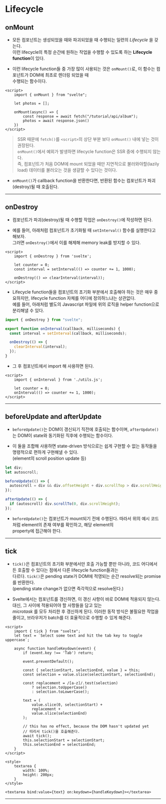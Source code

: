 # Lifecycle

## onMount

- 모든 컴포넌트는 생성되었을 때와 파괴되었을 때 수행되는 일련의 _Lifecycle_ 을 갖는다.  
  이런 lifecycle의 특정 순간에 원하는 작업을 수행할 수 있도록 하는 **Lifecycle function**이 있다.

- 이런 lifecycle function들 중 가장 많이 사용되는 것은 `onMount()`로, 이 함수는 컴포넌트가 DOM에 최초로 렌더링 되었을 때  
  수행되는 함수이다.

```svelte
<script>
	import { onMount } from "svelte";

	let photos = [];

	onMount(async() => {
		const response = await fetch("/tutorial/api/album");
		photos = await response.json()
	})
</script>
```

> SSR 때문에 `fetch()`를 `<script>`의 상단 부분 보다 `onMount()` 내에 넣는 것이 권장된다.  
> `onMount()`에서 예외가 발생하면 lifecycle function은 SSR 중에 수행되지 않는다.  
> 즉, 컴포넌트가 처음 DOM에 mount 되었을 때만 지연적으로 불러와야할(lazily load) 데이터를 불러오는 것을 생걀할 수 있다는 것이다.

- `onMount()`가 callback function을 반환한다면, 반환된 함수는 컴포넌트가 파괴(destroy)될 때 호출된다.

---

## onDestroy

- 컴포넌트가 파괴(destroy)될 때 수행할 작업은 `onDestroy()`에 작성하면 된다.

- 예를 들어, 아래처럼 컴포넌트가 초기화될 때 `setInterval()` 함수를 실행한다고 해보자.  
  그러면 `onDestroy()`에서 이를 해제해 memory leak를 방지할 수 있다.

```svelte
<script>
	import { onDestroy } from 'svelte';

	let counter = 0;
	const interval = setInterval(() => counter += 1, 1000);

	onDestroy(() => clearInterval(interval));
</script>
```

- Lifecycle function들을 컴포넌트의 초기화 부분에서 호출해야 하는 것은 매우 중요하지만, lifecycle function 자체를 어디에 정의하느냐는 상관없다.  
  예를 들어, 아래처럼 별도의 Javascript 파일에 위의 로직을 helper function으로 분리해낼 수 있다.

```js
import { onDestroy } from "svelte";

export function onInterval(callback, milliseconds) {
  const interval = setInterval(callback, milliseconds);

  onDestroy(() => {
    clearInterval(interval);
  });
}
```

- 그 후 컴포넌트에서 import 해 사용하면 된다.

```svelte
<script>
	import { onInterval } from './utils.js';

	let counter = 0;
	onInterval(() => counter += 1, 1000);
</script>
```

---

## beforeUpdate and afterUpdate

- `beforeUpdate()`는 DOM이 갱신되기 직전에 호출되는 함수이며, `afterUpdate()`는 DOM이 state와 동기화된 직후에 수행되는 함수이다.

- 이 둘을 조합해 사용하면 state-driven 방식으로는 쉽게 구현할 수 없는 동작들을 명령적으로 편하게 구현해낼 수 있다.  
  (element의 scroll position update 등)

```js
let div;
let autoscroll;

beforeUpdate(() => {
  autoscroll = div && div.offsetHeight + div.scrollTop > div.scrollHeight - 20;
});

afterUpdate(() => {
  if (autoscroll) div.scrollTo(0, div.scrollHeight);
});
```

- `beforeUpdate()`는 컴포넌트가 mount되기 전에 수행된다. 따라서 위의 예시 코드처럼 element의 존재 여부를 확인하고, 해당 element의  
  property에 접근해야 한다.

---

## tick

- `tick()`은 컴포넌트의 초기화 부분에서만 호출 가능할 뿐만 아니라, 코드 어디에서든 호출할 수 있다는 점에서 다른 lifecycle function들과는  
  다르다. `tick()`은 pending state가 DOM에 적영되는 순간 resolve되는 promise를 반환한다.  
  (pending state change가 없으면 즉각적으로 resolve된다.)

- Svelte에서는 컴포넌트를 갱신하면, 이 갱신 사항이 바로 DOM에 적용되지 않는다. 대신, 그 사이에 적용되어야 할 사항들을 담고 있는  
  _microtask_ 를 모두 처리한 후 갱신하게 된다. 이러한 동작 방식은 불필요한 작업을 줄이고, 브라우저가 batch를 더 효율적으로 수행할 수 있게 해준다.

```svelte
<script>
	import { tick } from "svelte";
	let text = `Select some text and hit the tab key to toggle uppercase`;

	async function handleKeydown(event) {
		if (event.key !== 'Tab') return;

		event.preventDefault();

		const { selectionStart, selectionEnd, value } = this;
		const selection = value.slice(selectionStart, selectionEnd);

		const replacement = /[a-z]/.test(selection)
			? selection.toUpperCase()
			: selection.toLowerCase();

		text = (
			value.slice(0, selectionStart) +
			replacement +
			value.slice(selectionEnd)
		);

		// this has no effect, because the DOM hasn't updated yet
		// 띠리서 tick()을 호출해준다.
		await tick();
		this.selectionStart = selectionStart;
		this.selectionEnd = selectionEnd;
	}
</script>

<style>
	textarea {
		width: 100%;
		height: 200px;
	}
</style>

<textarea bind:value={text} on:keydown={handleKeydown}></textarea>
```

---
